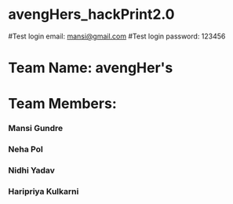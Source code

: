 # avengHers_hackPrint2.0
#Test login email: mansi@gmail.com
#Test login password: 123456
# Team Name: avengHer's
# Team Members:
### Mansi Gundre
### Neha Pol
### Nidhi Yadav
### Haripriya Kulkarni
